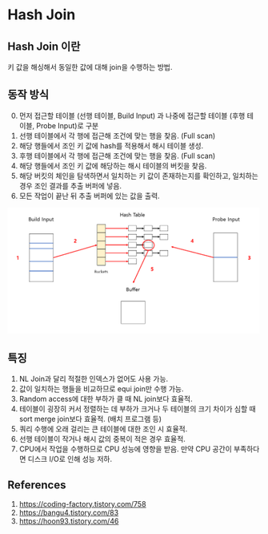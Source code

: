 # Hash Join

## Hash Join 이란

키 값을 해싱해서 동일한 값에 대해 join을 수행하는 방법.

## 동작 방식

0. 먼저 접근할 테이블 (선행 테이블, Build Input) 과 나중에 접근할 테이블 (후행 테이블, Probe Input)로 구분
1. 선행 테이블에서 각 행에 접근해 조건에 맞는 행을 찾음. (Full scan)
2. 해당 행들에서 조인 키 값에 hash를 적용해서 해시 테이블 생성.
3. 후행 테이블에서 각 행에 접근해 조건에 맞는 행을 찾음. (Full scan)
4. 해당 행들에서 조인 키 값에 해당하는 해시 테이블의 버킷을 찾음.
5. 해당 버킷의 체인을 탐색하면서 일치하는 키 값이 존재하는지를 확인하고, 일치하는 경우 조인 결과를 추출 버퍼에 넣음.
6. 모든 작업이 끝난 뒤 추출 버퍼에 있는 값을 출력.

![Hash Join](./imgs/2022-10-26-1.png)

## 특징

1. NL Join과 달리 적절한 인덱스가 없어도 사용 가능.
2. 값이 일치하는 행들을 비교하므로 equi join만 수행 가능.
3. Random access에 대한 부하가 클 때 NL join보다 효율적.
4. 테이블이 굉장히 커서 정렬하는 데 부하가 크거나 두 테이블의 크기 차이가 심할 때 sort merge join보다 효율적. (배치 프로그램 등)
5. 쿼리 수행에 오래 걸리는 큰 테이블에 대한 조인 시 효율적.
6. 선행 테이블이 작거나 해시 값의 중복이 적은 경우 효율적.
7. CPU에서 작업을 수행하므로 CPU 성능에 영향을 받음. 만약 CPU 공간이 부족하다면 디스크 I/O로 인해 성능 저하.

## References

1. https://coding-factory.tistory.com/758
2. https://bangu4.tistory.com/83
3. https://hoon93.tistory.com/46
